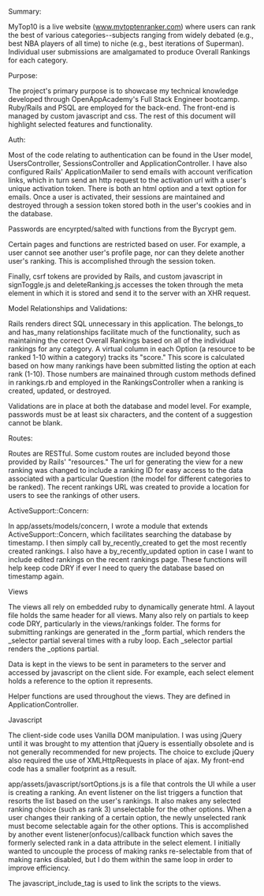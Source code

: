Summary:

MyTop10 is a live website (www.mytoptenranker.com) where users can rank the best of various categories--subjects ranging from widely debated (e.g., best NBA players of all time) to niche (e.g., best iterations of Superman). Individual user submissions are amalgamated to produce Overall Rankings for each category.

Purpose:

The project's primary purpose is to showcase my technical knowledge developed through OpenAppAcademy's Full Stack Engineer bootcamp. Ruby/Rails and PSQL are employed for the back-end. The front-end is managed by custom javascript and css. The rest of this document will highlight selected features and functionality.

Auth:

Most of the code relating to authentication can be found in the User model, UsersController, SessionsController and ApplicationController. I have also configured Rails' ApplicationMailer to send emails with account verification links, which in turn send an http request to the activation url with a user's unique activation token. There is both an html option and a text option for emails. Once a user is activated, their sessions are maintained and destroyed through a session token stored both in the user's cookies and in the database. 

Passwords are encyrpted/salted with functions from the Bycrypt gem. 

Certain pages and functions are restricted based on user. For example, a user cannot see another user's profile page, nor can they delete another user's ranking. This is accomplished through the session token. 

Finally, csrf tokens are provided by Rails, and custom javascript in signToggle.js and deleteRanking.js accesses the token through the meta element in which it is stored and send it to the server with an XHR request. 

Model Relationships and Validations:

Rails renders direct SQL unnecessary in this application. The belongs_to and has_many relationships facilitate much of the functionality, such as maintaining the correct Overall Rankings based on all of the individual rankings for any category. A virtual column in each Option (a resource to be ranked 1-10 within a category) tracks its "score." This score is calculated based on how many rankings have been submitted listing the option at each rank (1-10). Those numbers are mainained through custom methods defined in rankings.rb and employed in the RankingsController when a ranking is created, updated, or destroyed. 

Validations are in place at both the database and model level. For example, passwords must be at least six characters, and the content of a suggestion cannot be blank. 

Routes:

Routes are RESTful. Some custom routes are included beyond those provided by Rails' "resources." The url for generating the view for a new ranking was changed to include a ranking ID for easy access to the data associated with a particular Question (the model for different categories to be ranked). The recent rankings URL was created to provide a location for users to see the rankings of other users. 

ActiveSupport::Concern:

In app/assets/models/concern, I wrote a module that extends ActiveSupport::Concern, which facilitates searching the database by timestamp. I then simply call by_recently_created to get the most recently created rankings. I also have a by_recently_updated option in case I want to include edited rankings on the recent rankings page. These functions will help keep code DRY if ever I need to query the database based on timestamp again. 

Views

The views all rely on embedded ruby to dynamically generate html. A layout file holds the same header for all views. Many also rely on partials to keep code DRY, particularly in the views/rankings folder. The forms for submitting rankings are generated in the _form partial, which renders the _selector partial several times with a ruby loop. Each _selector partial renders the _options partial. 

Data is kept in the views to be sent in parameters to the server and accessed by javascript on the client side. For example, each select element holds a reference to the option it represents.  

Helper functions are used throughout the views. They are defined in ApplicationController.

Javascript

The client-side code uses Vanilla DOM manipulation. I was using jQuery until it was brought to my attention that jQuery is essentially obsolete and is not generally recommended for new projects. The choice to exclude jQuery also required the use of XMLHttpRequests in place of ajax. My front-end code has a smaller footprint as a result. 

app/assets/javascript/sortOptions.js is a file that controls the UI while a user is creating a ranking. An event listener on the list triggers a function that resorts the list based on the user's rankings. It also makes any selected ranking choice (such as rank 3) unselectable for the other options. When a user changes their ranking of a certain option, the newly unselected rank must become selectable again for the other options. This is accomplished by another event listener(onfocus)/callback function which saves the formerly selected rank in a data attribute in the select element. I initially wanted to uncouple the process of making ranks re-selectable from that of making ranks disabled, but I do them within the same loop in order to improve efficiency. 

The javascript_include_tag is used to link the scripts to the views. 











